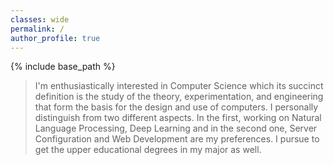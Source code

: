 ```yaml
---
classes: wide
permalink: /
author_profile: true
---
```

{% include base_path %}

> I'm enthusiastically interested in Computer Science which its succinct definition is the study of the theory, experimentation, and engineering that form the basis for the design and use of computers. I personally distinguish from two different aspects. In the first, working on Natural Language Processing, Deep Learning and in the second one, Server Configuration and Web Development are my preferences.
I pursue to get the upper educational degrees in my major as well.

